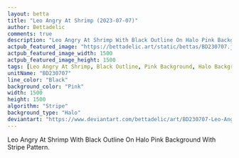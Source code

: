 ```yaml
---
layout: betta
title: "Leo Angry At Shrimp (2023-07-07)"
author: Bettadelic
comments: true
description: "Leo Angry At Shrimp With Black Outline On Halo Pink Background With Stripe Pattern."
actpub_featured_image: "https://bettadelic.art/static/bettas/BD230707.jpg"
actpub_featured_image_width: 1500
actpub_featured_image_height: 1500
tags: [Leo Angry At Shrimp, Black Outline, Pink Background, Halo Background Pattern, Stripe Pattern, July 2023]
unitName: "BD230707"
line_color: "Black"
background_color: "Pink"
width: 1500
height: 1500
algorithm: "Stripe"
background_type: "Halo"
deviantart: "https://www.deviantart.com/bettadelic/art/BD230707-Leo-Angry-At-Shrimp-2023-07-07-970825745"
---
```


Leo Angry At Shrimp With Black Outline On Halo Pink Background With Stripe Pattern.
